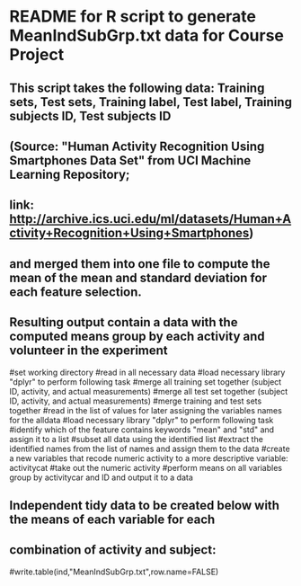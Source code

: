 # README for R script to generate MeanIndSubGrp.txt data for Course Project

## This script takes the following data: Training sets, Test sets, Training label, Test label, Training subjects ID, Test subjects ID
## (Source: "Human Activity Recognition Using Smartphones Data Set" from UCI Machine Learning Repository;
## link: http://archive.ics.uci.edu/ml/datasets/Human+Activity+Recognition+Using+Smartphones)
## and merged them into one file to compute the mean of the mean and standard deviation for each feature selection.
## Resulting output contain a data with the computed means group by each activity and volunteer in the experiment

#set working directory
#read in all necessary data
#load necessary library "dplyr" to perform following task
#merge all training set together (subject ID, activity, and actual measurements)
#merge all test set together (subject ID, activity, and actual measurements)
#merge training and test sets together
#read in the list of values for later assigning the variables names for the alldata
#load necessary library "dplyr" to perform following task
#identify which of the feature contains keywords "mean" and "std" and assign it to a list
#subset all data using the identified list
#extract the identified names from the list of names and assign them to the data
#create a new variables that recode numeric activity to a more descriptive variable: activitycat
#take out the numeric activity
#perform means on all variables group by activitycar and ID and output it to a data
## Independent tidy data to be created below with the means of each variable for each
## combination of activity and subject:
#write.table(ind,"MeanIndSubGrp.txt",row.name=FALSE)